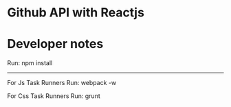 # Github API with Reactjs

# Developer notes

Run:
npm install

---------------------
For Js Task Runners
Run:
webpack -w

For Css Task Runners
Run:
grunt